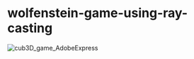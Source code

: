 # wolfenstein-game-using-ray-casting

![cub3D_game_AdobeExpress](https://user-images.githubusercontent.com/81527587/216628376-7de447c5-6004-41a4-ae9d-7e4ccef0d840.gif)
